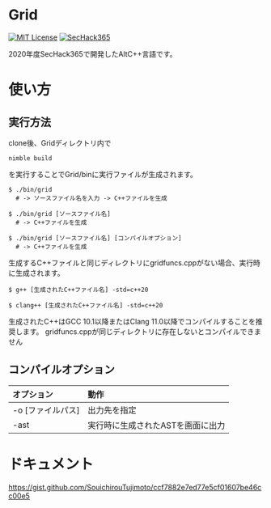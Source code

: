# Grid

[![MIT License](http://img.shields.io/badge/license-MIT-blue.svg?style=flat)](LICENSE)
[![SecHack365](https://img.shields.io/badge/SecHack365-2020-ffd700.svg)](https://sechack365.nict.go.jp/)

2020年度SecHack365で開発したAltC++言語です。

# 使い方

## 実行方法

clone後、Gridディレクトリ内で
```
nimble build
```
を実行することでGrid/binに実行ファイルが生成されます。

```
$ ./bin/grid
  # -> ソースファイル名を入力 -> C++ファイルを生成

$ ./bin/grid [ソースファイル名]
  # -> C++ファイルを生成

$ ./bin/grid [ソースファイル名] [コンパイルオプション]
  # -> C++ファイルを生成
```
生成するC++ファイルと同じディレクトリにgridfuncs.cppがない場合、実行時に生成されます。


```
$ g++ [生成されたC++ファイル名] -std=c++20

$ clang++ [生成されたC++ファイル名] -std=c++20
```
生成されたC++はGCC 10.1以降またはClang 11.0以降でコンパイルすることを推奨します。
gridfuncs.cppが同じディレクトリに存在しないとコンパイルできません

## コンパイルオプション
| オプション | 動作 |
|:-----------|:------------|
| -o [ファイルパス] | 出力先を指定 |
| -ast | 実行時に生成されたASTを画面に出力 |

# ドキュメント

https://gist.github.com/SouichirouTujimoto/ccf7882e7ed77e5cf01607be46cc00e5
